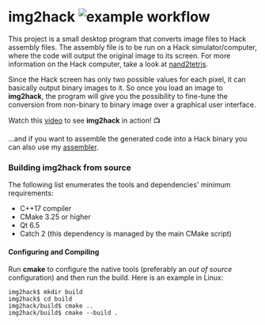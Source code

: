 # img2hack ![example workflow](https://github.com/benvenutti/img2hack/actions/workflows/ci.yaml/badge.svg)

This project is a small desktop program that converts image files to Hack assembly files. The assembly file is to be run on a Hack simulator/computer, where the code will output the original image to its screen. For more information on the Hack computer, take a look at [nand2tetris](http://nand2tetris.org/).

Since the Hack screen has only two possible values for each pixel, it can basically output binary images to it. So once you load an image to **img2hack**, the program will give you the possibility to fine-tune the conversion from non-binary to binary image over a graphical user interface.

Watch this [video](https://www.youtube.com/watch?v=i8HHfCDsWSE) to see **img2hack** in action! :tv:

...and if you want to assemble the generated code into a Hack binary you can also use my [assembler](https://github.com/benvenutti/hasm).

### Building **img2hack** from source

The following list enumerates the tools and dependencies' minimum requirements:

* C++17 compiler
* CMake 3.25 or higher
* Qt 6.5
* Catch 2 (this dependency is managed by the main CMake script)

#### Configuring and Compiling

Run **cmake** to configure the native tools (preferably an *out of source* configuration) and then run the build. Here is an example in Linux:

```shh
img2hack$ mkdir build
img2hack$ cd build
img2hack/build$ cmake ..
img2hack/build$ cmake --build .
```
